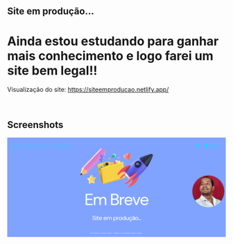 ## Site em produção...
# Ainda estou estudando para ganhar mais conhecimento e logo farei um site bem legal!!

Visualização do site: https://siteemproducao.netlify.app/

<br>

## Screenshots

<p align="center">
  <img src="screenshot.do.projeto.png" align="center"></img>
</p>
